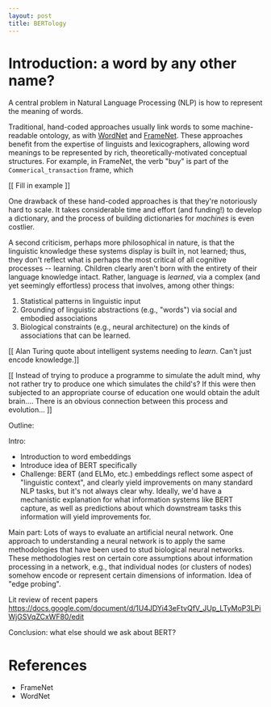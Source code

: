 ```yaml
---
layout: post
title: BERTology
---
```


# Introduction: a word by any other name?

A central problem in Natural Language Processing (NLP) is how to represent the meaning of words. 

Traditional, hand-coded approaches usually link words to some machine-readable ontology, as with [WordNet](https://wordnet.princeton.edu) and [FrameNet](https://framenet.icsi.berkeley.edu/fndrupal/). These approaches benefit from the expertise of linguists and lexicographers, allowing word meanings to be represented by rich, theoretically-motivated conceptual structures. For example, in FrameNet, the verb "buy" is part of the `Commerical_transaction` frame, which 

[[ Fill in example ]]

One drawback of these hand-coded approaches is that they're notoriously hard to scale. It takes considerable time and effort (and funding!) to develop a dictionary, and the process of building dictionaries for *machines* is even costlier. 

A second criticism, perhaps more philosophical in nature, is that the linguistic knowledge these systems display is built in, not learned; thus, they don't reflect what is perhaps the most critical of all cognitive processes -- learning. Children clearly aren't born with the entirety of their language knowledge intact. Rather, language is *learned*, via a complex (and yet seemingly effortless) process that involves, among other things:

1. Statistical patterns in linguistic input  
2. Grounding of linguistic abstractions (e.g., "words") via social and embodied associations  
3. Biological constraints (e.g., neural architecture) on the kinds of associations that can be learned.


[[ Alan Turing quote about intelligent systems needing to *learn*. Can't just encode knowledge.]]

[[ Instead of trying to produce a programme to simulate the adult mind, why not rather try to produce one which simulates the child's? If this were then subjected to an appropriate course of education one would obtain the adult brain…. There is an obvious connection between this process and evolution… ]]



Outline:


Intro:
- Introduction to word embeddings
- Introduce idea of BERT specifically
- Challenge: BERT (and ELMo, etc.) embeddings reflect some aspect of "linguistic context", and clearly yield improvements on many standard NLP tasks, but it's not always clear why. Ideally, we'd have a mechanistic explanation for what information systems like BERT capture, as well as predictions about which downstream tasks this information will yield improvements for.

Main part:
Lots of ways to evaluate an artificial neural network. One approach to understanding a neural network is to apply the same methodologies that have been used to stud biological neural networks. These methodologies rest on certain core assumptions about information processing in a network, e.g., that individual nodes (or clusters of nodes) somehow encode or represent certain dimensions of information. 
Idea of "edge probing".

Lit review of recent papers
https://docs.google.com/document/d/1U4JDYi43eFtvQfV_JUp_LTyMoP3LPiWjGSVqZCxWF80/edit


Conclusion: what else should we ask about BERT?


# References

- FrameNet
- WordNet